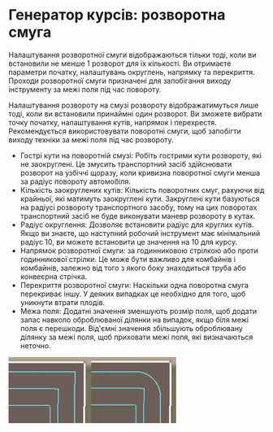 # Генератор курсів: розворотна смуга


Налаштування розворотної смуги відображаються тільки тоді, коли ви встановили не менше 1 розворот для їх кількості.
Ви отримаєте параметри початку, налаштувань округлень, напрямку та перекриття.
Проходи розворотної смуги призначені для запобігання виходу інструменту за межі поля під час повороту.

Налаштування розвороту на смузі розвороту відображатимуться лише тоді, коли ви встановили принаймні один розворот.
Ви зможете вибрати точку початку, налаштування кутів, напрямок і перехрестя.
Рекомендується використовувати поворотні смуги, щоб запобігти виходу техніки за межі поля під час розвороту.



- Гострі кути на поворотній смузі: Робіть гострими кути розвороту, які не заокруглені. Це змусить транспортний засіб здійснювати розворот на узбіччі
щоразу, коли кривизна поворотної смуги менша за радіус повороту автомобіля.
- Кількість заокруглених кутів: Кількість поворотних смуг, рахуючи від крайньої, які матимуть заокруглені кути. Закруглені кути базуються на радіусі розвороту транспортного засобу, тому на цих поворотах транспортний засіб не буде виконувати маневр розвороту в кутах.
- Радіус округлення: Дозволяє встановити радіус для круглих кутів. Якщо ви знаєте, що наступний робочий інструмент має мінімальний радіус 10, ви можете встановити це значення на 10 для курсу.
- Напрямок розворотної смуги: за годинниковою стрілкою або проти годинникової стрілки. Це може бути важливо для комбайнів і комбайнів, залежно від того
з якого боку знаходиться труба або конвеєрна стрічка.
- Перекриття розворотної смуги: Наскільки одна поворотна смуга перекриває іншу. У деяких випадках це необхідно для того, щоб уникнути втрати плодів.
- Межа поля: Додатні значення зменшують розмір поля, щоб додати запас навколо оброблюваної ділянки на випадок, якщо біля межі поля є перешкоди.
Від'ємні значення збільшують оброблювану ділянку за межі поля, щоб приховати межі поля, які визначаються неточно.


![Image](https://raw.githubusercontent.com/Jan2903/CourseplayHelp/refs/heads/main/translation_data/sharproundcorner_0_0_330_130.png)

